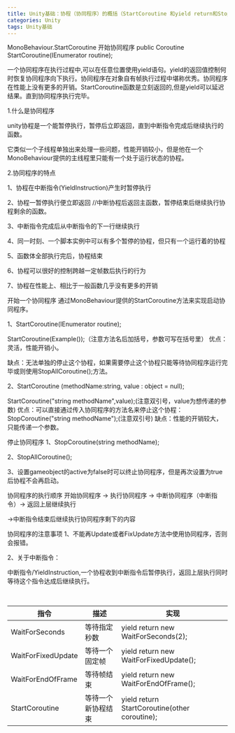 ```yaml
---
title: Unity基础：协程（协同程序）的概括（StartCoroutine 和yield return和StopCoroutine ）
categories: Unity
tags: Unity基础
---
```

MonoBehaviour.StartCoroutine 开始协同程序
public Coroutine StartCoroutine(IEnumerator routine);

一个协同程序在执行过程中,可以在任意位置使用yield语句。yield的返回值控制何时恢复协同程序向下执行。协同程序在对象自有帧执行过程中堪称优秀。协同程序在性能上没有更多的开销。StartCoroutine函数是立刻返回的,但是yield可以延迟结果。直到协同程序执行完毕。

1.什么是协同程序

unity协程是一个能暂停执行，暂停后立即返回，直到中断指令完成后继续执行的函数。

它类似一个子线程单独出来处理一些问题，性能开销较小，但是他在一个MonoBehaviour提供的主线程里只能有一个处于运行状态的协程。

2.协同程序的特点

1、协程在中断指令(YieldInstruction)产生时暂停执行

2、协程一暂停执行便立即返回 //中断协程后返回主函数，暂停结束后继续执行协程剩余的函数。

3、中断指令完成后从中断指令的下一行继续执行

4、同一时刻、一个脚本实例中可以有多个暂停的协程，但只有一个运行着的协程

5、函数体全部执行完后，协程结束

6、协程可以很好的控制跨越一定帧数后执行的行为

7、协程在性能上、相比于一般函数几乎没有更多的开销

开始一个协同程序
通过MonoBehaviour提供的StartCoroutine方法来实现启动协同程序。

1、StartCoroutine(IEnumerator routine);

StartCoroutine(Example());（注意方法名后加括号，参数可写在括号里）
优点：灵活，性能开销小。

缺点：无法单独的停止这个协程，如果需要停止这个协程只能等待协同程序运行完毕或则使用StopAllCoroutine();方法。

2、StartCoroutine (methodName:string, value : object = null);

StartCoroutine("string methodName",value);(注意双引号，value为想传递的参数)
优点：可以直接通过传入协同程序的方法名来停止这个协程：StopCoroutine("string methodName");(注意双引号)
缺点：性能的开销较大，只能传递一个参数。

停止协同程序
1、StopCoroutine(string methodName);

2、StopAllCoroutine();

3、设置gameobject的active为false时可以终止协同程序，但是再次设置为true后协程不会再启动。

协同程序的执行顺序
开始协同程序 -> 执行协同程序 -> 中断协同程序（中断指令）-> 返回上层继续执行

->中断指令结束后继续执行协同程序剩下的内容

协同程序的注意事项
1、不能再Update或者FixUpdate方法中使用协同程序，否则会报错。

2、关于中断指令：

中断指令/YieldInstruction,一个协程收到中断指令后暂停执行，返回上层执行同时等待这个指令达成后继续执行。

 

| 指令 | 描述 | 实现 |
| - | - | - |
| WaitForSeconds | 等待指定秒数 | yield return new WaitForSeconds(2); |
| WaitForFixedUpdate | 等待一个固定帧 | yield return new WaitForFixedUpdate(); |
| WaitForEndOfFrame | 等待帧结束 | yield return new WaitForEndOfFrame(); |                         
| StartCoroutine | 等待一个新协程结束 | yield return StartCoroutine(other coroutine); |
